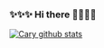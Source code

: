 ### ✨✨✨ Hi there 👋🤔🤔🤔

 [![Cary github stats](https://github-readme-stats.vercel.app/api?username=jian22446688&show_icons=true&theme=radical)](https://github.com/jian22446688/alien-vue-admin)
 
<!--
**jian22446688/jian22446688** is a ✨ _special_ ✨ repository because its `README.md` (this file) appears on your GitHub profile.

Here are some ideas to get you started:

- 🔭 I’m currently working on ...
- 🌱 I’m currently learning ...
- 👯 I’m looking to collaborate on ...
- 🤔 I’m looking for help with ...
- 💬 Ask me about ...
- 📫 How to reach me: ...
- 😄 Pronouns: ...
- ⚡ Fun fact: ...
-->
